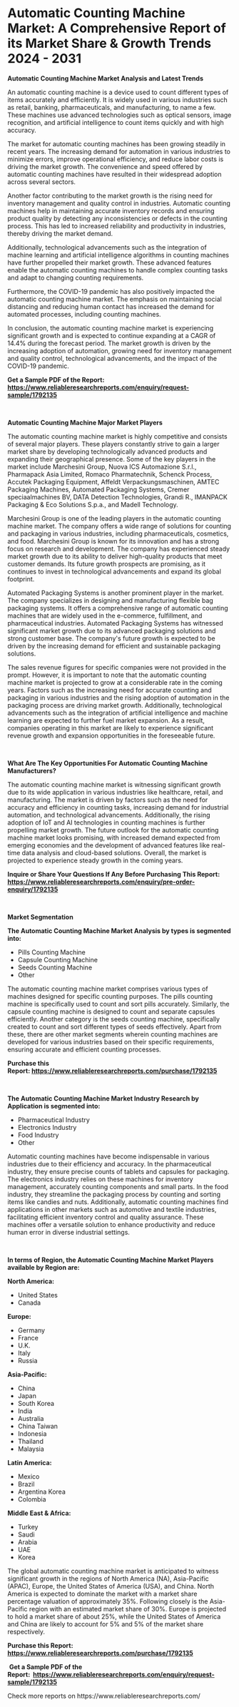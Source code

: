 <p><h1>Automatic Counting Machine Market: A Comprehensive Report of its Market Share & Growth Trends 2024 - 2031</h1></p><p><strong>Automatic Counting Machine Market Analysis and Latest Trends</strong></p>
<p><p>An automatic counting machine is a device used to count different types of items accurately and efficiently. It is widely used in various industries such as retail, banking, pharmaceuticals, and manufacturing, to name a few. These machines use advanced technologies such as optical sensors, image recognition, and artificial intelligence to count items quickly and with high accuracy.</p><p>The market for automatic counting machines has been growing steadily in recent years. The increasing demand for automation in various industries to minimize errors, improve operational efficiency, and reduce labor costs is driving the market growth. The convenience and speed offered by automatic counting machines have resulted in their widespread adoption across several sectors.</p><p>Another factor contributing to the market growth is the rising need for inventory management and quality control in industries. Automatic counting machines help in maintaining accurate inventory records and ensuring product quality by detecting any inconsistencies or defects in the counting process. This has led to increased reliability and productivity in industries, thereby driving the market demand.</p><p>Additionally, technological advancements such as the integration of machine learning and artificial intelligence algorithms in counting machines have further propelled their market growth. These advanced features enable the automatic counting machines to handle complex counting tasks and adapt to changing counting requirements.</p><p>Furthermore, the COVID-19 pandemic has also positively impacted the automatic counting machine market. The emphasis on maintaining social distancing and reducing human contact has increased the demand for automated processes, including counting machines.</p><p>In conclusion, the automatic counting machine market is experiencing significant growth and is expected to continue expanding at a CAGR of 14.4% during the forecast period. The market growth is driven by the increasing adoption of automation, growing need for inventory management and quality control, technological advancements, and the impact of the COVID-19 pandemic.</p></p>
<p><strong>Get a Sample PDF of the Report:&nbsp; <a href="https://www.reliableresearchreports.com/enquiry/request-sample/1792135">https://www.reliableresearchreports.com/enquiry/request-sample/1792135</a></strong></p>
<p>&nbsp;</p>
<p><strong>Automatic Counting Machine Major Market Players</strong></p>
<p><p>The automatic counting machine market is highly competitive and consists of several major players. These players constantly strive to gain a larger market share by developing technologically advanced products and expanding their geographical presence. Some of the key players in the market include Marchesini Group, Nuova ICS Automazione S.r.l., Pharmapack Asia Limited, Romaco Pharmatechnik, Schenck Process, Accutek Packaging Equipment, Affeldt Verpackungsmaschinen, AMTEC Packaging Machines, Automated Packaging Systems, Cremer speciaalmachines BV, DATA Detection Technologies, Grandi R., IMANPACK Packaging & Eco Solutions S.p.a., and Madell Technology.</p><p>Marchesini Group is one of the leading players in the automatic counting machine market. The company offers a wide range of solutions for counting and packaging in various industries, including pharmaceuticals, cosmetics, and food. Marchesini Group is known for its innovation and has a strong focus on research and development. The company has experienced steady market growth due to its ability to deliver high-quality products that meet customer demands. Its future growth prospects are promising, as it continues to invest in technological advancements and expand its global footprint.</p><p>Automated Packaging Systems is another prominent player in the market. The company specializes in designing and manufacturing flexible bag packaging systems. It offers a comprehensive range of automatic counting machines that are widely used in the e-commerce, fulfillment, and pharmaceutical industries. Automated Packaging Systems has witnessed significant market growth due to its advanced packaging solutions and strong customer base. The company's future growth is expected to be driven by the increasing demand for efficient and sustainable packaging solutions.</p><p>The sales revenue figures for specific companies were not provided in the prompt. However, it is important to note that the automatic counting machine market is projected to grow at a considerable rate in the coming years. Factors such as the increasing need for accurate counting and packaging in various industries and the rising adoption of automation in the packaging process are driving market growth. Additionally, technological advancements such as the integration of artificial intelligence and machine learning are expected to further fuel market expansion. As a result, companies operating in this market are likely to experience significant revenue growth and expansion opportunities in the foreseeable future.</p></p>
<p>&nbsp;</p>
<p><strong>What Are The Key Opportunities For Automatic Counting Machine Manufacturers?</strong></p>
<p><p>The automatic counting machine market is witnessing significant growth due to its wide application in various industries like healthcare, retail, and manufacturing. The market is driven by factors such as the need for accuracy and efficiency in counting tasks, increasing demand for industrial automation, and technological advancements. Additionally, the rising adoption of IoT and AI technologies in counting machines is further propelling market growth. The future outlook for the automatic counting machine market looks promising, with increased demand expected from emerging economies and the development of advanced features like real-time data analysis and cloud-based solutions. Overall, the market is projected to experience steady growth in the coming years.</p></p>
<p><strong>Inquire or Share Your Questions If Any Before Purchasing This Report: <a href="https://www.reliableresearchreports.com/enquiry/pre-order-enquiry/1792135">https://www.reliableresearchreports.com/enquiry/pre-order-enquiry/1792135</a></strong></p>
<p>&nbsp;</p>
<p><strong>Market Segmentation</strong></p>
<p><strong>The Automatic Counting Machine Market Analysis by types is segmented into:</strong></p>
<p><ul><li>Pills Counting Machine</li><li>Capsule Counting Machine</li><li>Seeds Counting Machine</li><li>Other</li></ul></p>
<p><p>The automatic counting machine market comprises various types of machines designed for specific counting purposes. The pills counting machine is specifically used to count and sort pills accurately. Similarly, the capsule counting machine is designed to count and separate capsules efficiently. Another category is the seeds counting machine, specifically created to count and sort different types of seeds effectively. Apart from these, there are other market segments wherein counting machines are developed for various industries based on their specific requirements, ensuring accurate and efficient counting processes.</p></p>
<p><strong>Purchase this Report:&nbsp;<a href="https://www.reliableresearchreports.com/purchase/1792135">https://www.reliableresearchreports.com/purchase/1792135</a></strong></p>
<p>&nbsp;</p>
<p><strong>The Automatic Counting Machine Market Industry Research by Application is segmented into:</strong></p>
<p><ul><li>Pharmaceutical Industry</li><li>Electronics Industry</li><li>Food Industry</li><li>Other</li></ul></p>
<p><p>Automatic counting machines have become indispensable in various industries due to their efficiency and accuracy. In the pharmaceutical industry, they ensure precise counts of tablets and capsules for packaging. The electronics industry relies on these machines for inventory management, accurately counting components and small parts. In the food industry, they streamline the packaging process by counting and sorting items like candies and nuts. Additionally, automatic counting machines find applications in other markets such as automotive and textile industries, facilitating efficient inventory control and quality assurance. These machines offer a versatile solution to enhance productivity and reduce human error in diverse industrial settings.</p></p>
<p>&nbsp;</p>
<p><strong>In terms of Region, the Automatic Counting Machine Market Players available by Region are:</strong></p>
<p>
    <p> <strong> North America: </strong>
        <ul>
            <li>United States</li>
            <li>Canada</li>
        </ul>
        </p> 
    <p> <strong> Europe: </strong>
        <ul>
            <li>Germany</li>
            <li>France</li>
            <li>U.K.</li>
            <li>Italy</li>
            <li>Russia</li>
        </ul>
        </p> 
    <p> <strong> Asia-Pacific: </strong>
        <ul>
            <li>China</li>
            <li>Japan</li>
            <li>South Korea</li>
            <li>India</li>
            <li>Australia</li>
            <li>China Taiwan</li>
            <li>Indonesia</li>
            <li>Thailand</li>
            <li>Malaysia</li>
        </ul>
        </p> 
    <p> <strong> Latin America: </strong>
        <ul>
            <li>Mexico</li>
            <li>Brazil</li>
            <li>Argentina Korea</li>
            <li>Colombia</li>
        </ul>
        </p> 
    <p> <strong> Middle East & Africa: </strong>
        <ul>
            <li>Turkey</li>
            <li>Saudi</li>
            <li>Arabia</li>
            <li>UAE</li>
            <li>Korea</li>
        </ul>
    </p>
    </p>
<p><p>The global automatic counting machine market is anticipated to witness significant growth in the regions of North America (NA), Asia-Pacific (APAC), Europe, the United States of America (USA), and China. North America is expected to dominate the market with a market share percentage valuation of approximately 35%. Following closely is the Asia-Pacific region with an estimated market share of 30%. Europe is projected to hold a market share of about 25%, while the United States of America and China are likely to account for 5% and 5% of the market share respectively.</p></p>
<p><strong>Purchase this Report: <a href="https://www.reliableresearchreports.com/purchase/1792135">https://www.reliableresearchreports.com/purchase/1792135</a></strong></p>
<p>&nbsp;<strong>Get a Sample PDF of the Report:&nbsp;&nbsp;<a href="https://www.reliableresearchreports.com/enquiry/request-sample/1792135">https://www.reliableresearchreports.com/enquiry/request-sample/1792135</a></strong></p>
<p><strong></strong></p>
<p>Check more reports on https://www.reliableresearchreports.com/</p>